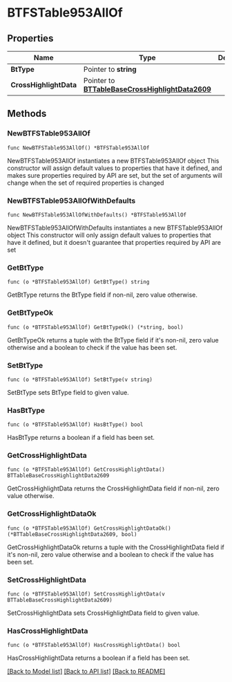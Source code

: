 # BTFSTable953AllOf

## Properties

Name | Type | Description | Notes
------------ | ------------- | ------------- | -------------
**BtType** | Pointer to **string** |  | [optional] 
**CrossHighlightData** | Pointer to [**BTTableBaseCrossHighlightData2609**](BTTableBaseCrossHighlightData-2609.md) |  | [optional] 

## Methods

### NewBTFSTable953AllOf

`func NewBTFSTable953AllOf() *BTFSTable953AllOf`

NewBTFSTable953AllOf instantiates a new BTFSTable953AllOf object
This constructor will assign default values to properties that have it defined,
and makes sure properties required by API are set, but the set of arguments
will change when the set of required properties is changed

### NewBTFSTable953AllOfWithDefaults

`func NewBTFSTable953AllOfWithDefaults() *BTFSTable953AllOf`

NewBTFSTable953AllOfWithDefaults instantiates a new BTFSTable953AllOf object
This constructor will only assign default values to properties that have it defined,
but it doesn't guarantee that properties required by API are set

### GetBtType

`func (o *BTFSTable953AllOf) GetBtType() string`

GetBtType returns the BtType field if non-nil, zero value otherwise.

### GetBtTypeOk

`func (o *BTFSTable953AllOf) GetBtTypeOk() (*string, bool)`

GetBtTypeOk returns a tuple with the BtType field if it's non-nil, zero value otherwise
and a boolean to check if the value has been set.

### SetBtType

`func (o *BTFSTable953AllOf) SetBtType(v string)`

SetBtType sets BtType field to given value.

### HasBtType

`func (o *BTFSTable953AllOf) HasBtType() bool`

HasBtType returns a boolean if a field has been set.

### GetCrossHighlightData

`func (o *BTFSTable953AllOf) GetCrossHighlightData() BTTableBaseCrossHighlightData2609`

GetCrossHighlightData returns the CrossHighlightData field if non-nil, zero value otherwise.

### GetCrossHighlightDataOk

`func (o *BTFSTable953AllOf) GetCrossHighlightDataOk() (*BTTableBaseCrossHighlightData2609, bool)`

GetCrossHighlightDataOk returns a tuple with the CrossHighlightData field if it's non-nil, zero value otherwise
and a boolean to check if the value has been set.

### SetCrossHighlightData

`func (o *BTFSTable953AllOf) SetCrossHighlightData(v BTTableBaseCrossHighlightData2609)`

SetCrossHighlightData sets CrossHighlightData field to given value.

### HasCrossHighlightData

`func (o *BTFSTable953AllOf) HasCrossHighlightData() bool`

HasCrossHighlightData returns a boolean if a field has been set.


[[Back to Model list]](../README.md#documentation-for-models) [[Back to API list]](../README.md#documentation-for-api-endpoints) [[Back to README]](../README.md)


